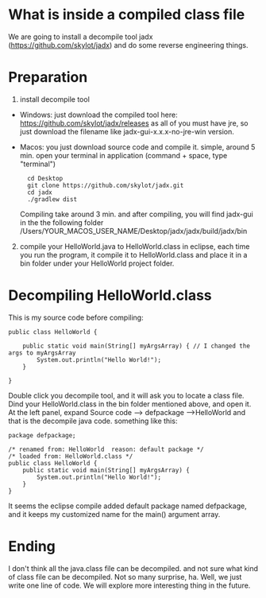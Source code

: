 # What is inside a compiled class file
We are going to install a decompile tool jadx (https://github.com/skylot/jadx)
and do some reverse engineering things.

# Preparation
1. install decompile tool
- Windows: just download the compiled tool here: https://github.com/skylot/jadx/releases  as all of you must have jre, so just download the filename like jadx-gui-x.x.x-no-jre-win version.
- Macos: you just download source code and compile it. simple, around 5 min.
	open your terminal in application (command + space, type "terminal")
	
		cd Desktop 
		git clone https://github.com/skylot/jadx.git
		cd jadx
		./gradlew dist
	
	Compiling take around 3 min. and after compiling, you will find	jadx-gui in the the following folder
		/Users/YOUR_MACOS_USER_NAME/Desktop/jadx/jadx/build/jadx/bin
2. compile your HelloWorld.java to HelloWorld.class
	in eclipse, each time you run the program, it compile it to HelloWorld.class and place it in a bin folder under your HelloWorld project folder. 

# Decompiling HelloWorld.class
This is my source code before compiling:

	public class HelloWorld {
	
		public static void main(String[] myArgsArray) { // I changed the args to myArgsArray
			System.out.println("Hello World!");
		}
	
	}
	
Double click you decompile tool, and it will ask you to locate a class file. Dind your HelloWorld.class in the bin folder mentioned above, and open it. At the left panel, expand Source code --> defpackage -->HelloWorld
and that is the decompile java code. something like this:

	package defpackage;
	
	/* renamed from: HelloWorld  reason: default package */
	/* loaded from: HelloWorld.class */
	public class HelloWorld {
	    public static void main(String[] myArgsArray) {
	        System.out.println("Hello World!");
	    }
	}

It seems the eclipse compile added default package named defpackage, and it keeps my customized name for the main() argument array.

# Ending
I don't think all the java.class file can be decompiled. and not sure what kind of class file can be decompiled.
Not so many surprise, ha. Well, we just write one line of code.
We will explore more interesting thing in the future.
